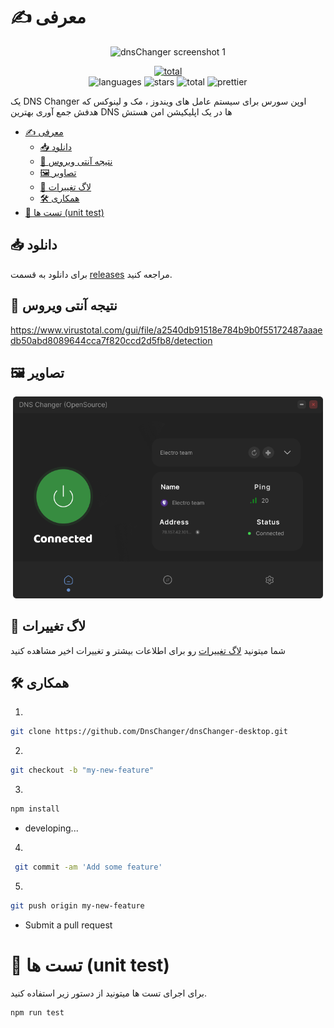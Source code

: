 
# ✍️ معرفی


<p align="center">
    <img src="https://media.discordapp.net/attachments/1061003400159952948/1080814684481011762/dns-4.png" alt="dnsChanger screenshot 1" width="600">
</p>

<p align="center">
    <a href="https://discord.gg/p9TZzEV39e" target="_blank">
         <img src="https://discordapp.com/api/guilds/1088561568272367777/widget.png?style=banner2" alt="total" >
    </a>
<br/>
    <img src="https://img.shields.io/github/languages/top/DnsChanger/dnsChanger-desktop" alt="languages" >
    <img src="https://img.shields.io/github/stars/dnsChanger/dnsChanger-desktop" alt="stars">
    <img src="https://img.shields.io/github/downloads/DnsChanger/dnsChanger-desktop/total.svg" alt="total" >
    <img src="https://img.shields.io/badge/code_style-prettier-ff69b4.svg?style=flat-square" alt="prettier" >
</p>


یک DNS Changer  اوپن سورس برای سیستم عامل های ویندوز ، مک و لینوکس که هدفش جمع آوری بهترین DNS ها در یک اپلیکیشن
امن هستش

- [✍️ معرفی](#️-معرفی)
  - [📥 دانلود](#-دانلود)
  - [🦠 نتیجه آنتی ویروس](#-نتیجه-آنتی-ویروس)
  - [🖼️ تصاویر](#️-تصاویر)
  - [📝 لاگ تغییرات](#-لاگ-تغییرات)
  - [🛠️ همکاری](#️-همکاری)
- [🧪 تست ها (unit test)](#-تست-ها-unit-test)


## 📥 دانلود
برای دانلود به قسمت [releases](https://github.com/DnsChanger/dnsChanger-desktop/releases) مراجعه کنید.

## 🦠 نتیجه آنتی ویروس 
https://www.virustotal.com/gui/file/a2540db91518e784b9b0f55172487aaaedb50abd8089644cca7f820ccd2d5fb8/detection
## 🖼️ تصاویر

<p align="center">
    <img src=".github/1.png?raw=true" alt="dnsChanger screenshot 1" width="496">
</p>


## 📝 لاگ تغییرات

شما میتونید [لاگ تغییرات](changelog.md) رو برای اطلاعات بیشتر و تغییرات اخیر مشاهده کنید

## 🛠️ همکاری

1.

```bash 
git clone https://github.com/DnsChanger/dnsChanger-desktop.git
```

2.

```bash
git checkout -b "my-new-feature"
```

3.

```bash
npm install
```

- developing...

4.

```bash
 git commit -am 'Add some feature'
```

5.

```bash
git push origin my-new-feature
```

- Submit a pull request

# 🧪 تست ها (unit test)

برای اجرای تست ها میتونید از دستور زیر استفاده کنید.

```shell
npm run test
```

